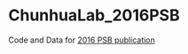 # ChunhuaLab_2016PSB
Code and Data for [2016 PSB publication](http://www.ncbi.nlm.nih.gov/pubmed/26776188)

